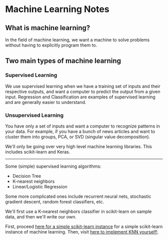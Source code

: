# Machine Learning Notes

## What is machine learning?  
In the field of machine learning, we want a machine to solve problems without having to explicitly program them to.

## Two main types of machine learning
### Supervised Learning

We use supervised learning when we have a training set of inputs and their respective outputs, and want a computer to predict the output from a given input. Regression and Classification are examples of supervised learning and are generally easier to understand.

### Unsupervised Learning

You have only a set of inputs and want a computer to recognize patterns in your data. For example, if you have a bunch of news articles and want to cluster them into groups, PCA, or SVD (singular value decomposition).

We'll only be going over very high level machine learning libraries. This includes scikit-learn and Keras.

---

Some (simple) supervised learning algorithms:
* Decision Tree
* K-nearest neighbors
* Linear/Logistic Regression

Some more complicated ones include recurrent neural nets, stochastic gradient descent, random forest classifiers, etc.

We'll first use a K-nearest neighbors classifier in scikit-learn on sample data, and then we'll write our own.

First, proceed [here for a simple scikit-learn instance](https://kevin-fang.github.io/ml-tutorials/KNearestNeighbors/) for a simple scikit-learn instance of machine learning. Then, visit [here to implement KNN yourself!](https://kevin-fang.github.io/ml-tutorials/ScrappyKNN/).

